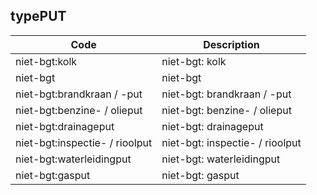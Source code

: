 ## typePUT				
				
|	Code	|	Description	|
|	---	|	---	|
|	niet-bgt:kolk	|	niet-bgt: kolk	|
|	niet-bgt	|	niet-bgt	|
|	niet-bgt:brandkraan / -put	|	niet-bgt: brandkraan / -put	|
|	niet-bgt:benzine- / olieput	|	niet-bgt: benzine- / olieput	|
|	niet-bgt:drainageput	|	niet-bgt: drainageput	|
|	niet-bgt:inspectie- / rioolput	|	niet-bgt: inspectie- / rioolput	|
|	niet-bgt:waterleidingput	|	niet-bgt: waterleidingput	|
|	niet-bgt:gasput	|	niet-bgt: gasput	|
